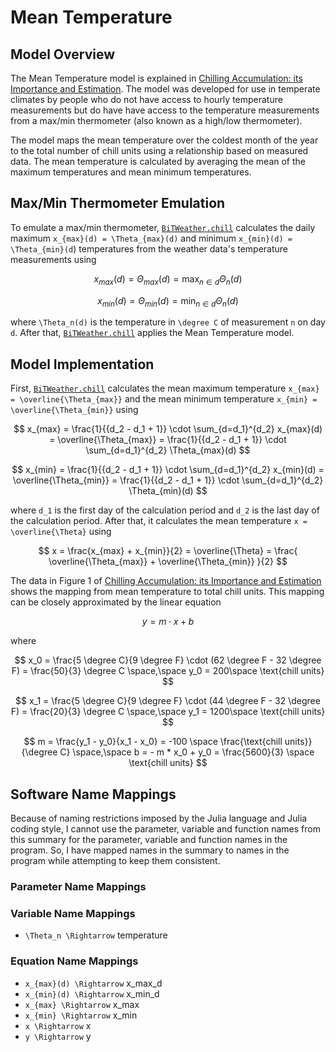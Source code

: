 # Mean Temperature

## Model Overview

The Mean Temperature model is explained in [Chilling Accumulation: its Importance and Estimation](https://aggie-horticulture.tamu.edu/stonefruit/chillacc.html). The model was developed for use in temperate climates by people who do not have access to hourly temperature measurements but do have have access to the temperature measurements from a max/min thermometer (also known as a high/low thermometer).

The model maps the mean temperature over the coldest month of the year to the total number of chill units using a relationship based on measured data. The mean temperature is calculated by averaging the mean of the maximum temperatures and mean minimum temperatures.

## Max/Min Thermometer Emulation

To emulate a max/min thermometer, [`BiTWeather.chill`](@ref) calculates the daily maximum ``x_{max}(d) = \Theta_{max}(d)`` and minimum ``x_{min}(d) = \Theta_{min}(d``) temperatures from the weather data's temperature measurements using

```math

x_{max}(d) = \Theta_{max}(d)
=
\max_{n \in d} \Theta_n(d)

```

```math

x_{min}(d) = \Theta_{min}(d)
=
\min_{n \in d} \Theta_n(d)

```

where ``\Theta_n(d)`` is the temperature in ``\degree C`` of measurement ``n`` on day ``d``. After that, [`BiTWeather.chill`](@ref) applies the Mean Temperature model.

## Model Implementation

First, [`BiTWeather.chill`](@ref) calculates the mean maximum temperature ``x_{max} = \overline{\Theta_{max}}`` and the mean minimum temperature ``x_{min} = \overline{\Theta_{min}}`` using

```math

x_{max} =
\frac{1}{{d_2 - d_1 + 1}}
\cdot
\sum_{d=d_1}^{d_2}
x_{max}(d)
=
\overline{\Theta_{max}} = 
\frac{1}{{d_2 - d_1 + 1}}
\cdot
\sum_{d=d_1}^{d_2}
\Theta_{max}(d)

```

```math

x_{min} =
\frac{1}{{d_2 - d_1 + 1}}
\cdot
\sum_{d=d_1}^{d_2}
x_{min}(d)
=
\overline{\Theta_{min}} = 
\frac{1}{{d_2 - d_1 + 1}}
\cdot
\sum_{d=d_1}^{d_2}
\Theta_{min}(d)

```

where ``d_1`` is the first day of the calculation period and ``d_2`` is the last day of the calculation period. After that, it calculates the mean temperature ``x = \overline{\Theta}`` using

```math

x =
\frac{x_{max} + x_{min}}{2}
=
 \overline{\Theta}
=
\frac{
    \overline{\Theta_{max}}
    +
    \overline{\Theta_{min}}
}{2}

```

The data in Figure 1 of [Chilling Accumulation: its Importance and Estimation](https://aggie-horticulture.tamu.edu/stonefruit/chillacc.html) shows the mapping from mean temperature to total chill units. This mapping can be closely approximated by the linear equation

```math

y = m \cdot x + b

```

where

```math

x_0 = \frac{5 \degree C}{9 \degree F} \cdot
(62 \degree F - 32 \degree F) = \frac{50}{3} \degree C
\space,\space
y_0 = 200\space \text{chill units}

```

```math

x_1 = \frac{5 \degree C}{9 \degree F} \cdot (44 \degree F - 32 \degree F) = \frac{20}{3} \degree C
\space,\space
y_1 = 1200\space \text{chill units}

```

```math

m = \frac{y_1 - y_0}{x_1 - x_0} = -100 \space \frac{\text{chill units}}{\degree C}
\space,\space
b = - m * x_0 + y_0 = \frac{5600}{3} \space \text{chill units}

```

## Software Name Mappings

Because of naming restrictions imposed by the Julia language and Julia coding style, I cannot use the parameter, variable and function names from this summary for the parameter, variable and function names in the program. So, I have mapped names in the summary to names in the program while attempting to keep them consistent.

### Parameter Name Mappings

### Variable Name Mappings

- ``\Theta_n \Rightarrow`` temperature

### Equation Name Mappings

- ``x_{max}(d) \Rightarrow`` x_max_d
- ``x_{min}(d) \Rightarrow`` x_min_d
- ``x_{max} \Rightarrow`` x_max
- ``x_{min} \Rightarrow`` x_min
- ``x \Rightarrow`` x
- ``y \Rightarrow`` y
